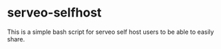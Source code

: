 # serveo-selfhost
This is a simple bash script for serveo self host users to be able to easily share.
